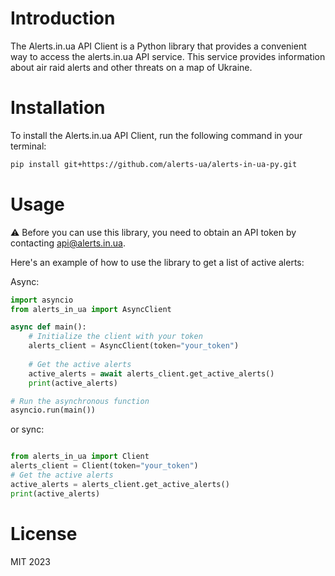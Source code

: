 # Introduction
The Alerts.in.ua API Client is a Python library that provides a convenient way to access the alerts.in.ua API service. This service provides information about air raid alerts and other threats on a map of Ukraine.



# Installation
To install the Alerts.in.ua API Client, run the following command in your terminal:

```bash
pip install git+https://github.com/alerts-ua/alerts-in-ua-py.git
```



# Usage

⚠️ Before you can use this library, you need to obtain an API token by contacting api@alerts.in.ua.

Here's an example of how to use the library to get a list of active alerts:

Async:
```python
import asyncio
from alerts_in_ua import AsyncClient

async def main():
    # Initialize the client with your token
    alerts_client = AsyncClient(token="your_token")
    
    # Get the active alerts
    active_alerts = await alerts_client.get_active_alerts()
    print(active_alerts)

# Run the asynchronous function
asyncio.run(main())

```
or sync:
```python

from alerts_in_ua import Client
alerts_client = Client(token="your_token")
# Get the active alerts
active_alerts = alerts_client.get_active_alerts()
print(active_alerts)
```

# License
MIT 2023
